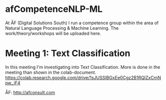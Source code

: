 # afCompetenceNLP-ML
At ÅF (Digital Solutions South) I run a competence group within the area of Natural Language Processing &amp; Machine Learning. The work/theory/workshops will be uploaded here.

# Meeting 1: Text Classification
In this meeting I'm investigating into Text Classification. More is done in the meeting than shown in the colab-document. 
https://colab.research.google.com/drive/1sJUSSIBGxEe0Cgz2B1RQlZxCmNpw_jF4


ÅF: http://afconsult.com
